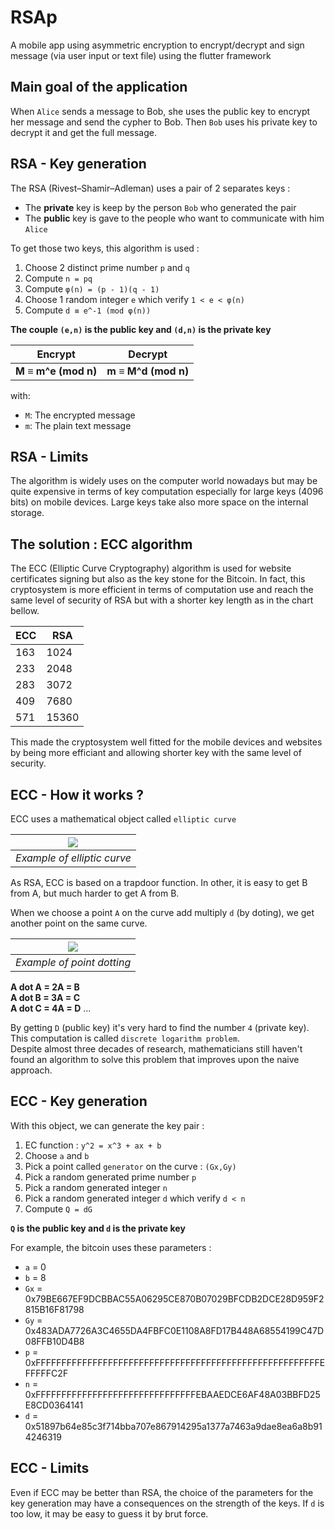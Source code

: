 # RSAp

A mobile app using asymmetric encryption to encrypt/decrypt and sign message (via user input or text file) using the flutter framework

## Main goal of the application

When `Alice` sends a message to Bob, she uses the public key to encrypt her message and send the cypher to
Bob. Then `Bob` uses his private key to decrypt it and get the full message.

## RSA - Key generation

The RSA (Rivest–Shamir–Adleman) uses a pair of 2 separates keys : 
* The **private** key is keep by the person `Bob` who generated the pair
* The **public** key is gave to the people who want to communicate with him `Alice`

To get those two keys, this algorithm is used :
1. Choose 2 distinct prime number `p` and `q`
2. Compute `n = pq`
3. Compute `φ(n) = (p - 1)(q - 1)` 
4. Choose 1 random integer `e` which verify `1 < e < φ(n)`
5. Compute `d ≡ e^-1 (mod φ(n))`

**The couple `(e,n)` is the public key and `(d,n)` is the private key**

| Encrypt | Decrypt                         |
|---------|---------------------------------|
| **M ≡ m^e (mod n)** | **m ≡ M^d (mod n)** |

with: 
* `M`: The encrypted message
* `m`: The plain text message

## RSA - Limits

The algorithm is widely uses on the computer world nowadays but may be quite expensive in terms of
key computation especially for large keys (4096 bits) on mobile devices. Large keys take also more space on the 
internal storage.

## The solution : ECC algorithm

The ECC (Elliptic Curve Cryptography) algorithm is used for website certificates signing but also as the key stone 
for the Bitcoin. In fact, this cryptosystem is more efficient in terms of computation use and reach the same level
of security of RSA but with a shorter key length as in the chart bellow.

| ECC | RSA   |
|-----|-------|
| 163 | 1024  |
| 233 | 2048  |
| 283 | 3072  |
| 409 | 7680  |
| 571 | 15360 |

This made the cryptosystem well fitted for the mobile devices and websites by being more efficiant and allowing 
shorter key with the same level of security.

## ECC - How it works ?

ECC uses a mathematical object called `elliptic curve`

| ![](https://blog.cloudflare.com/content/images/image00.png) |
|------------------------------------------| 
| *Example of elliptic curve* |

As RSA, ECC is based on a trapdoor function. In other, it is easy to get B from A, but much harder to get A from B.

When we choose a point `A` on the curve add multiply `d` (by doting), we get another point on the same curve.

| ![](https://blog.cloudflare.com/content/images/image02.gif) |
|------------------------------------------| 
| *Example of point dotting* |


**A dot A = 2A = B** \
**A dot B = 3A = C** \
**A dot C = 4A = D**
... 

By getting `D` (public key) it's very hard to find the number `4` (private key). This computation is called 
`discrete logarithm problem`. \
Despite almost three decades of research, mathematicians still haven't found an algorithm to solve this problem
that improves upon the naive approach.

## ECC - Key generation

With this object, we can generate the key pair : 
1. EC function : `y^2 = x^3 + ax + b`
2. Choose `a` and `b`
3. Pick a point called `generator` on the curve : `(Gx,Gy)`
4. Pick a random generated prime number `p`
5. Pick a random generated integer `n`
6. Pick a random generated integer `d` which verify `d < n`
7. Compute `Q = dG`

**`Q` is the public key and `d` is the private key**

For example, the bitcoin uses these parameters : 
* `a` = 0
* `b` = 8
* `Gx` = 0x79BE667EF9DCBBAC55A06295CE870B07029BFCDB2DCE28D959F2815B16F81798
* `Gy` = 0x483ADA7726A3C4655DA4FBFC0E1108A8FD17B448A68554199C47D08FFB10D4B8
* `p` = 0xFFFFFFFFFFFFFFFFFFFFFFFFFFFFFFFFFFFFFFFFFFFFFFFFFFFFFFFEFFFFFC2F
* `n` = 0xFFFFFFFFFFFFFFFFFFFFFFFFFFFFFFFEBAAEDCE6AF48A03BBFD25E8CD0364141
* `d` = 0x51897b64e85c3f714bba707e867914295a1377a7463a9dae8ea6a8b914246319

## ECC - Limits

Even if ECC may be better than RSA, the choice of the parameters for the key generation may have 
a consequences on the strength of the keys. If `d` is too low, it may be easy to guess it by brut force.



